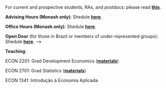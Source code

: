 For current and prospective students, RAs, and postdocs: please read [**this**](/working-with-me).

__Advising Hours (Monash only)__:
Shedule [**here**](https://koalendar.com/e/dahis-advising).

__Office Hours (Monash only)__:
Shedule [**here**](https://koalendar.com/e/dahis-office-hours).

__Open Door__ (for those in Brazil or members of under-represented groups):
Shedule [**here**](https://koalendar.com/e/dahis-open-door). -->

__Teaching__:

ECON 2201: Grad Development Economics ([**materials**](/teaching))

ECON 2701: Grad Statistics ([**materials**](/teaching))

ECON 1341: Introdução à Economia Aplicada